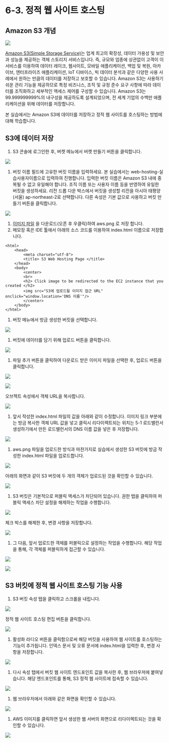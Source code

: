 # 6-3. 정적 웹 사이트 호스팅

## Amazon S3 개념

![](../6.Add-Option/images/s3.png)

[Amazon S3(Simple Storage Service)](https://aws.amazon.com/ko/s3/)는 업계 최고의 확장성, 데이터 가용성 및 보안과 성능을 제공하는 객체 스토리지 서비스입니다. 즉, 규모와 업종에 상관없이 고객이 이 서비스를 이용하여 데이터 레이크, 웹사이트, 모바일 애플리케이션, 백업 및 복원, 아카이브, 엔터프라이즈 애플리케이션, IoT 디바이스, 빅 데이터 분석과 같은 다양한 사용 사례에서 원하는 만큼의 데이터를 저장하고 보호할 수 있습니다. Amazon S3는 사용하기 쉬운 관리 기능을 제공하므로 특정 비즈니스, 조직 및 규정 준수 요구 사항에 따라 데이터를 조직화하고 세부적인 액세스 제어를 구성할 수 있습니다. Amazon S3는 99.999999999%의 내구성을 제공하도록 설계되었으며, 전 세계 기업의 수백만 애플리케이션을 위해 데이터를 저장합니다.

본 실습에서는 Amazon S3에 데이터를 저장하고 정적 웹 사이트를 호스팅하는 방법에 대해 학습합니다.

## S3에 데이터 저장

1. S3 콘솔에 로그인한 후, 버켓 메뉴에서 버켓 만들기 버튼을 클릭합니다.

![](../6.Add-Option/images/s3-web-01.png)

1. 버킷 이름 필드에 고유한 버킷 이름을 입력하세요. 본 실습에서는 web-hosting-실습사용자이름으로 입력하여 진행합니다. 입력한 버킷 이름은 Amazon S3 내에 중복될 수 없고 유일해야 합니다. 조직 이름 또는 사용자 이름 등을 반영하여 유일한 버킷을 생성하세요. 리전 드롭 다운 박스에서 버킷을 생성할 리전을 아시아 태평양(서울) ap-northeast-2로 선택합니다. 다른 속성은 기본 값으로 사용하고 버킷 만들기 버튼을 클릭합니다.

![](../6.Add-Option/images/s3-web-02.png)

1. [이미지 파일](https://github-connection.s3.ap-northeast-2.amazonaws.com/immersion-day/aws.png) 을 다운로드(오픈 후 우클릭)하여 aws.png 로 저장 합니다.
2. 메모장 혹은 IDE 툴에서 아래의 소스 코드를 이용하여 index.html 이름으로 저장합니다.

```
<html>
    <head>
        <meta charset="utf-8">
        <title> S3 Web Hosting Page </title>
    </head>
    <body>
        <center>
        <br>
        <h2> Click image to be redirected to the EC2 instance that you created </h2>
        <img src="S3에 업로드될 이미지 접근 URL" onclick="window.location='DNS 이름'"/>
        </center>
    </body>
</html>
```

1. 버킷 메뉴에서 방금 생성한 버킷을 선택합니다.

![](../6.Add-Option/images/s3-web-03.png)

1. 버킷에 데이터를 담기 위해 업로드 버튼을 클릭합니다.

![](../6.Add-Option/images/s3-web-04.png)

1. 파일 추가 버튼을 클릭하여 다운로드 받은 이미지 파일을 선택한 후, 업로드 버튼을 클릭합니다.

![](../6.Add-Option/images/s3-web-05.png)

![](../6.Add-Option/images/s3-web-06.png)

오브젝트 속성에서 객체 URL을 복사합니다.

![](../6.Add-Option/images/s3-web-07.png)

1. 앞서 작성한 index.html 파일의 값을 아래와 같이 수정합니다. 이미지 링크 부분에는 방금 복사한 객체 URL 값을 넣고 클릭시 리다이렉트되는 위치는 5-1 로드밸런서 생성하기에서 만든 로드밸런서의 DNS 이름 값을 넣은 후 저장합니다.

![](../6.Add-Option/images/s3-web-08.png)

1. aws.png 파일을 업로드한 방식과 마찬가지로 실습에서 생성한 S3 버킷에 방금 작성한 index.html 파일을 업로드합니다.

![](../6.Add-Option/images/s3-web-09.png)

아래의 화면과 같이 S3 버킷에 두 개의 객체가 업로드된 것을 확인할 수 있습니다.

![](../6.Add-Option/images/s3-web-10.png)

1. S3 버킷은 기본적으로 퍼블릭 액세스가 차단되어 있습니다. 권한 탭을 클릭하여 퍼블릭 액세스 차단 설정을 해제하는 작업을 수행합니다.

![](../6.Add-Option/images/s3-web-11.png)

체크 박스를 해제한 후, 변경 사항을 저장합니다.

![](../6.Add-Option/images/s3-web-12.png)

1. 그 다음, 앞서 업로드한 객체를 퍼블릭으로 설정하는 작업을 수행합니다. 해당 작업을 통해, 각 객체를 퍼블릭하게 접근할 수 있습니다.

![](../6.Add-Option/images/s3-web-13.png)

![](../6.Add-Option/images/s3-web-14.png)

## S3 버킷에 정적 웹 사이트 호스팅 기능 사용

1. S3 버킷 속성 탭을 클릭하고 스크롤을 내립니다.

![](../6.Add-Option/images/s3-web-15.png)

정적 웹 사이트 호스팅 편집 버튼을 클릭합니다.

![](../6.Add-Option/images/s3-web-16.png)

1. 활성화 라디오 버튼을 클릭함으로써 해당 버킷을 사용하여 웹 사이트를 호스팅하는 기능이 추가됩니다. 인덱스 문서 및 오류 문서에 index.html을 입력한 후, 변경 사항을 저장합니다.

![](../6.Add-Option/images/s3-web-17.png)

1. 다시 속성 탭에서 버킷 웹 사이트 엔드포인트 값을 복사한 후, 웹 브라우저에 붙여넣습니다. 해당 엔드포인트를 통해, S3 정적 웹 사이트에 접속할 수 있습니다.

![](../6.Add-Option/images/s3-web-18.png)

1. 웹 브라우저에서 아래와 같은 화면을 확인할 수 있습니다.

![](../6.Add-Option/images/s3-web-19.png)

1. AWS 이미지를 클릭하면 앞서 생성한 웹 서버의 화면으로 리다이렉트되는 것을 확인할 수 있습니다.

![](../6.Add-Option/images/create-elb-13.png)
